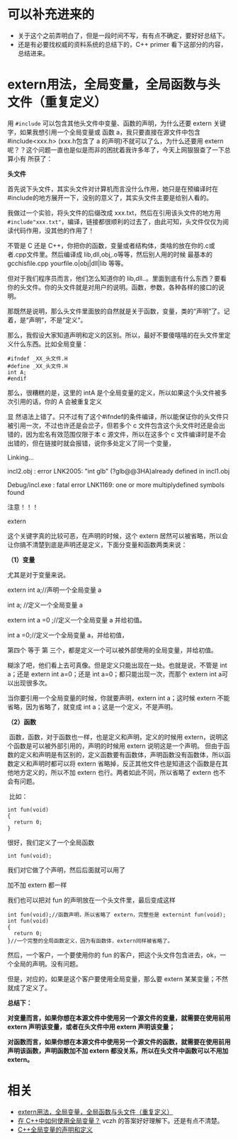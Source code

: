 
# 可以补充进来的

- 关于这个之前弄明白了，但是一段时间不写，有有点不确定，要好好总结下。
- 还是有必要找权威的资料系统的总结下的，C++ primer 看下这部分的内容，总结进来。


# extern用法，全局变量，全局函数与头文件（重复定义）



用 `#include` 可以包含其他头文件中变量、函数的声明，为什么还要 extern 关键字，如果我想引用一个全局变量或 函数 a，我只要直接在源文件中包含#include<xxx.h> (xxx.h包含了 a 的声明)不就可以了么，为什么还要用 extern 呢？？这个问题一直也是似是而非的困扰着我许多年了，今天上网狠狠查了一下总算小有 所获了：

**头文件**

首先说下头文件，其实头文件对计算机而言没什么作用，她只是在预编译时在#include的地方展开一下，没别的意义了，其实头文件主要是给别人看的。

我做过一个实验，将头文件的后缀改成 xxx.txt，然后在引用该头文件的地方用 `#include"xxx.txt"`，编译，链接都很顺利的过去了，由此可知，头文件仅仅为阅读代码作用，没其他的作用了！

不管是 C 还是 C++，你把你的函数，变量或者结构体，类啥的放在你的.c或者.cpp文件里。然后编译成 lib,dll,obj,.o等等，然后别人用的时候 最基本的 gcchisfile.cpp yourfile.o|obj|dll|lib 等等。

但对于我们程序员而言，他们怎么知道你的 lib,dll..。里面到底有什么东西？要看你的头文件。你的头文件就是对用户的说明。函数，参数，各种各样的接口的说明。

​    那既然是说明，那么头文件里面放的自然就是关于函数，变量，类的“声明”了。记着，是“声明”，不是“定义”。

那么，我假设大家知道声明和定义的区别。所以，最好不要傻嘻嘻的在头文件里定义什么东西。比如全局变量：


```
#ifndef _XX_头文件.H
#define _XX_头文件.H
int A;
#endif
```


那么，很糟糕的是，这里的 intA 是个全局变量的定义，所以如果这个头文件被多次引用的话，你的 A 会被重复定义

显 然语法上错了。只不过有了这个#ifndef的条件编译，所以能保证你的头文件只被引用一次，不过也许还是会岔子，但若多个 c 文件包含这个头文件时还是会出错的，因为宏名有效范围仅限于本 c 源文件，所以在这多个 c 文件编译时是不会出错的，但在链接时就会报错，说你多处定义了同一个变量，

Linking...

incl2.obj : error LNK2005: "int glb" (?glb@@3HA)already defined in incl1.obj

Debug/incl.exe : fatal error LNK1169: one or more multiplydefined symbols found

注意！！！

extern

这个关键字真的比较可恶，在声明的时候，这个 extern 居然可以被省略，所以会让你搞不清楚到底是声明还是定义，下面分变量和函数两类来说：

**（1）变量**

尤其是对于变量来说。

extern int a;//声明一个全局变量 a

int a; //定义一个全局变量 a



extern int a =0 ;//定义一个全局变量 a 并给初值。

int a =0;//定义一个全局变量 a，并给初值，



第四个 等于 第 三个，都是定义一个可以被外部使用的全局变量，并给初值。

糊涂了吧，他们看上去可真像。但是定义只能出现在一处。也就是说，不管是 int a；还是 extern int a=0；还是 int a=0；都只能出现一次，而那个 extern int a可以出现很多次。

当你要引用一个全局变量的时候，你就要声明，extern int a；这时候 extern 不能省略，因为省略了，就变成 int a；这是一个定义，不是声明。

**（2）函数**

​     函数，函数，对于函数也一样，也是定义和声明，定义的时候用 extern，说明这个函数是可以被外部引用的，声明的时候用 extern 说明这是一个声明。 但由于函数的定义和声明是有区别的，定义函数要有函数体，声明函数没有函数体，所以函数定义和声明时都可以将 extern 省略掉，反正其他文件也是知道这个函数是在其他地方定义的，所以不加 extern 也行。两者如此不同，所以省略了 extern 也不会有问题。

​    比如：


```
int fun(void)
{
  return 0;
}
```


很好，我们定义了一个全局函数


```
int fun(void);
```
我们对它做了个声明，然后后面就可以用了

加不加 extern 都一样

我们也可以把对 fun 的声明放在一个头文件里，最后变成这样


```
int fun(void);//函数声明，所以省略了 extern，完整些是 externint fun(void);
int fun(void)
{
  return 0;
}//一个完整的全局函数定义，因为有函数体，extern同样被省略了。
```
然后，一个客户，一个要使用你的 fun 的客户，把这个头文件包含进去，ok，一个全局的声明。没有问题。

但是，对应的，如果是这个客户要使用全局变量，那么要 extern 某某变量；不然就成了定义了。

**总结下：**

**对变量而言，如果你想在本源文件中使用另一个源文件的变量，就需要在使用前用 extern 声明该变量，或者在头文件中用 extern 声明该变量；**

**对函数而言，如果你想在本源文件中使用另一个源文件的函数，就需要在使用前用声明该函数，声明函数加不加 extern 都没关系，所以在头文件中函数可以不用加 extern。**



# 相关

- [extern用法，全局变量，全局函数与头文件（重复定义）](https://blog.csdn.net/yexiaozi_007/article/details/8128212)
- [在 C++中如何使用全局变量？](https://www.zhihu.com/question/24389589) vczh 的答案好好理解下。还是有点不清楚。
- [C++全局变量的声明和定义](https://blog.csdn.net/candyliuxj/article/details/7853938)
